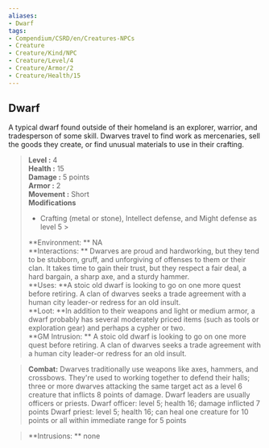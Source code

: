 ```yaml
---
aliases:
- Dwarf
tags:
- Compendium/CSRD/en/Creatures-NPCs
- Creature
- Creature/Kind/NPC
- Creature/Level/4
- Creature/Armor/2
- Creature/Health/15
---
```


  
## Dwarf  
A typical dwarf found outside of their homeland is an explorer, warrior, and tradesperson of some skill. Dwarves travel to find work as mercenaries, sell the goods they create, or find unusual materials to use in their crafting.  

  
> **Level :** 4  
> **Health :** 15  
> **Damage :** 5 points  
> **Armor :** 2  
> **Movement :** Short  
> **Modifications**  
>- Crafting (metal or stone), Intellect defense, and Might defense as level 5 >
>  
> **Environment: ** NA  
> **Interactions: ** Dwarves are proud and hardworking, but they tend to be stubborn, gruff, and unforgiving of offenses to them or their clan. It takes time to gain their trust, but they respect a fair deal, a hard bargain, a sharp axe, and a sturdy hammer.  
> **Uses: **A stoic old dwarf is looking to go on one more quest before retiring. A clan of dwarves seeks a trade agreement with a human city leader-or redress for an old insult.  
> **Loot: **In addition to their weapons and light or medium armor, a dwarf probably has several moderately priced items (such as tools or exploration gear) and perhaps a cypher or two.  
> **GM Intrusion: ** A stoic old dwarf is looking to go on one more quest before retiring. A clan of dwarves seeks a trade agreement with a human city leader-or redress for an old insult.  

> **Combat:** 
> Dwarves traditionally use weapons like axes, hammers, and crossbows. They're used to working together to defend their halls; three or more dwarves attacking the same target act as a level 6 creature that inflicts 8 points of damage. 
Dwarf leaders are usually officers or priests.
Dwarf officer: level 5; health 16; damage inflicted 7 points Dwarf priest: level 5; health 16; can heal one creature for 10 points or all within immediate range for 5 points  
  

> **Intrusions: ** 
> none  
